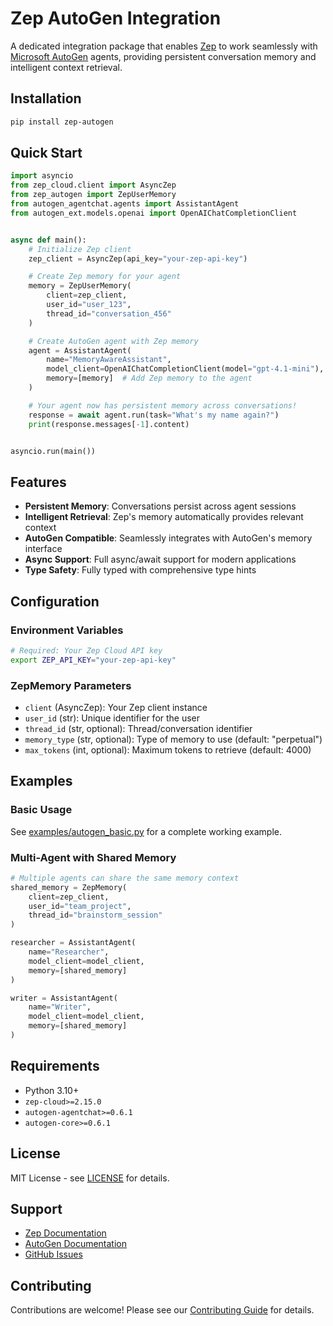 # Zep AutoGen Integration

A dedicated integration package that enables [Zep](https://getzep.com) to work seamlessly with [Microsoft AutoGen](https://github.com/microsoft/autogen) agents, providing persistent conversation memory and intelligent context retrieval.

## Installation

```bash
pip install zep-autogen
```

## Quick Start

```python
import asyncio
from zep_cloud.client import AsyncZep
from zep_autogen import ZepUserMemory
from autogen_agentchat.agents import AssistantAgent
from autogen_ext.models.openai import OpenAIChatCompletionClient


async def main():
    # Initialize Zep client
    zep_client = AsyncZep(api_key="your-zep-api-key")

    # Create Zep memory for your agent
    memory = ZepUserMemory(
        client=zep_client,
        user_id="user_123",
        thread_id="conversation_456"
    )

    # Create AutoGen agent with Zep memory
    agent = AssistantAgent(
        name="MemoryAwareAssistant",
        model_client=OpenAIChatCompletionClient(model="gpt-4.1-mini"),
        memory=[memory]  # Add Zep memory to the agent
    )

    # Your agent now has persistent memory across conversations!
    response = await agent.run(task="What's my name again?")
    print(response.messages[-1].content)


asyncio.run(main())
```

## Features

- **Persistent Memory**: Conversations persist across agent sessions
- **Intelligent Retrieval**: Zep's memory automatically provides relevant context
- **AutoGen Compatible**: Seamlessly integrates with AutoGen's memory interface
- **Async Support**: Full async/await support for modern applications
- **Type Safety**: Fully typed with comprehensive type hints

## Configuration

### Environment Variables

```bash
# Required: Your Zep Cloud API key
export ZEP_API_KEY="your-zep-api-key"
```

### ZepMemory Parameters

- `client` (AsyncZep): Your Zep client instance
- `user_id` (str): Unique identifier for the user
- `thread_id` (str, optional): Thread/conversation identifier
- `memory_type` (str, optional): Type of memory to use (default: "perpetual")
- `max_tokens` (int, optional): Maximum tokens to retrieve (default: 4000)

## Examples

### Basic Usage

See [examples/autogen_basic.py](examples/autogen_basic.py) for a complete working example.

### Multi-Agent with Shared Memory

```python
# Multiple agents can share the same memory context
shared_memory = ZepMemory(
    client=zep_client,
    user_id="team_project",
    thread_id="brainstorm_session"
)

researcher = AssistantAgent(
    name="Researcher",
    model_client=model_client,
    memory=[shared_memory]
)

writer = AssistantAgent(
    name="Writer", 
    model_client=model_client,
    memory=[shared_memory]
)
```

## Requirements

- Python 3.10+
- `zep-cloud>=2.15.0`
- `autogen-agentchat>=0.6.1`
- `autogen-core>=0.6.1`

## License

MIT License - see [LICENSE](LICENSE) for details.

## Support

- [Zep Documentation](https://help.getzep.com)
- [AutoGen Documentation](https://microsoft.github.io/autogen/)
- [GitHub Issues](https://github.com/getzep/zep/issues)

## Contributing

Contributions are welcome! Please see our [Contributing Guide](../../../CONTRIBUTING.md) for details.